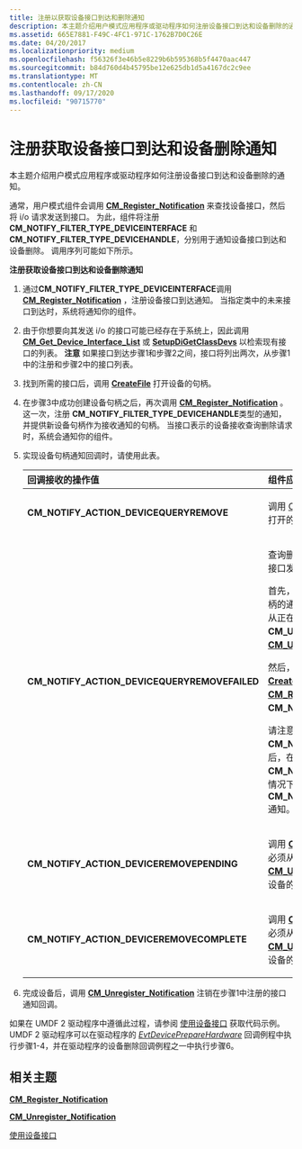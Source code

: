 ```yaml
---
title: 注册以获取设备接口到达和删除通知
description: 本主题介绍用户模式应用程序或驱动程序如何注册设备接口到达和设备删除的通知。
ms.assetid: 665E7881-F49C-4FC1-971C-1762B7D0C26E
ms.date: 04/20/2017
ms.localizationpriority: medium
ms.openlocfilehash: f56326f3e46b5e8229b6b595368b5f4470aac447
ms.sourcegitcommit: b84d760d4b45795be12e625db1d5a4167dc2c9ee
ms.translationtype: MT
ms.contentlocale: zh-CN
ms.lasthandoff: 09/17/2020
ms.locfileid: "90715770"
---
```

# <a name="registering-for-notification-of-device-interface-arrival-and-device-removal"></a>注册获取设备接口到达和设备删除通知


本主题介绍用户模式应用程序或驱动程序如何注册设备接口到达和设备删除的通知。

通常，用户模式组件会调用 [**CM_Register_Notification**](/windows/win32/api/cfgmgr32/nf-cfgmgr32-cm_register_notification) 来查找设备接口，然后将 i/o 请求发送到接口。 为此，组件将注册 **CM_NOTIFY_FILTER_TYPE_DEVICEINTERFACE** 和 **CM_NOTIFY_FILTER_TYPE_DEVICEHANDLE**，分别用于通知设备接口到达和设备删除。 调用序列可能如下所示。

**注册获取设备接口到达和设备删除通知**

1. 通过**CM_NOTIFY_FILTER_TYPE_DEVICEINTERFACE**调用[**CM_Register_Notification**](/windows/win32/api/cfgmgr32/nf-cfgmgr32-cm_register_notification) ，注册设备接口到达通知。 当指定类中的未来接口到达时，系统将通知你的组件。
2. 由于你想要向其发送 i/o 的接口可能已经存在于系统上，因此调用 [**CM_Get_Device_Interface_List**](/windows/win32/api/cfgmgr32/nf-cfgmgr32-cm_get_device_interface_lista) 或 [**SetupDiGetClassDevs**](/windows/win32/api/setupapi/nf-setupapi-setupdigetclassdevsw) 以检索现有接口的列表。
   **注意**  如果接口到达步骤1和步骤2之间，接口将列出两次，从步骤1中的注册和步骤2中的接口列表。

     

3. 找到所需的接口后，调用 [**CreateFile**](/windows/win32/api/fileapi/nf-fileapi-createfilea) 打开设备的句柄。
4. 在步骤3中成功创建设备句柄之后，再次调用 [**CM_Register_Notification**](/windows/win32/api/cfgmgr32/nf-cfgmgr32-cm_register_notification) 。 这一次，注册 **CM_NOTIFY_FILTER_TYPE_DEVICEHANDLE**类型的通知，并提供新设备句柄作为接收通知的句柄。 当接口表示的设备接收查询删除请求时，系统会通知你的组件。

5. 实现设备句柄通知回调时，请使用此表。

   <div class="mx-tableFixed">
   <table>
   <colgroup>
   <col width="50%" />
   <col width="50%" />
   </colgroup>
   <thead>
   <tr class="header">
   <th align="left">回调接收的操作值</th>
   <th align="left">组件应执行的操作</th>
   </tr>
   </thead>
   <tbody>
   <tr class="odd">
   <td align="left"><strong>CM_NOTIFY_ACTION_DEVICEQUERYREMOVE</strong></td>
   <td align="left"><p>调用 <a href="/windows/win32/api/handleapi/nf-handleapi-closehandle" data-raw-source="[CloseHandle](/windows/win32/api/handleapi/nf-handleapi-closehandle)">CloseHandle</a> 关闭设备句柄。 如果未执行此操作，打开的句柄会阻止查询删除此设备。</p></td>
   </tr>
   <tr class="even">
   <td align="left"><strong>CM_NOTIFY_ACTION_DEVICEQUERYREMOVEFAILED</strong></td>
   <td align="left"><p>查询删除失败，因此设备及其接口仍然有效。 若要继续向接口发送 i/o，请打开该接口的新句柄。</p>
   <p>首先，通过调用 <a href="/windows/win32/api/cfgmgr32/nf-cfgmgr32-cm_unregister_notification" data-raw-source="[&lt;strong&gt;CM_Unregister_Notification&lt;/strong&gt;](/windows/win32/api/cfgmgr32/nf-cfgmgr32-cm_unregister_notification)"><strong>CM_Unregister_Notification</strong></a>注销旧句柄的通知。 您必须从延迟的例程执行此操作，因为您无法从正在取消注册的通知句柄的通知回调调用 <strong>CM_Unregister_Notification</strong> 。  有关详细信息，请参阅<a href="/windows/win32/api/cfgmgr32/nf-cfgmgr32-cm_unregister_notification" data-raw-source="[&lt;strong&gt;CM_Unregister_Notification&lt;/strong&gt;](/windows/win32/api/cfgmgr32/nf-cfgmgr32-cm_unregister_notification)"><strong>CM_Unregister_Notification</strong></a>的 "<strong>备注</strong>" 部分。</p>
   <p>然后，在延迟例程中继续，或在通知回调中返回 <a href="/windows/win32/api/fileapi/nf-fileapi-createfilea" data-raw-source="[&lt;strong&gt;CreateFile&lt;/strong&gt;](/windows/win32/api/fileapi/nf-fileapi-createfilea)"><strong>CreateFile</strong></a> 以创建新句柄。 然后，调用新句柄 <a href="/windows/win32/api/cfgmgr32/nf-cfgmgr32-cm_register_notification" data-raw-source="[&lt;strong&gt;CM_Register_Notification&lt;/strong&gt;](/windows/win32/api/cfgmgr32/nf-cfgmgr32-cm_register_notification)"><strong>CM_Register_Notification</strong></a> ，并 <strong>CM_NOTIFY_FILTER_TYPE_DEVICEHANDLE</strong>。</p>
   <p>请注意，如果在发送<strong>CM_NOTIFY_ACTION_DEVICEQUERYREMOVE</strong>通知后，在正在删除查询的设备上注册通知，则在未首先收到<strong>CM_NOTIFY_ACTION_DEVICEQUERYREMOVE</strong>通知的情况下，你可能会收到<strong>CM_NOTIFY_ACTION_DEVICEQUERYREMOVEFAILED</strong>通知。</p></td>
   </tr>
   <tr class="odd">
   <td align="left"><strong>CM_NOTIFY_ACTION_DEVICEREMOVEPENDING</strong></td>
   <td align="left"><p>调用 <a href="/windows/win32/api/cfgmgr32/nf-cfgmgr32-cm_unregister_notification" data-raw-source="[&lt;strong&gt;CM_Unregister_Notification&lt;/strong&gt;](/windows/win32/api/cfgmgr32/nf-cfgmgr32-cm_unregister_notification)"><strong>CM_Unregister_Notification</strong></a> 以注销句柄的通知。 必须从延迟例程执行此操作。  有关详细信息，请参阅<a href="/windows/win32/api/cfgmgr32/nf-cfgmgr32-cm_unregister_notification" data-raw-source="[&lt;strong&gt;CM_Unregister_Notification&lt;/strong&gt;](/windows/win32/api/cfgmgr32/nf-cfgmgr32-cm_unregister_notification)"><strong>CM_Unregister_Notification</strong></a>的 "<strong>备注</strong>" 部分。  如果仍有设备的打开句柄，请调用 <a href="/windows/win32/api/handleapi/nf-handleapi-closehandle" data-raw-source="[&lt;strong&gt;CloseHandle&lt;/strong&gt;](/windows/win32/api/handleapi/nf-handleapi-closehandle)"><strong>CloseHandle</strong></a> 关闭设备句柄。</p></td>
   </tr>
   <tr class="even">
   <td align="left"><strong>CM_NOTIFY_ACTION_DEVICEREMOVECOMPLETE</strong></td>
   <td align="left"><p>调用 <a href="/windows/win32/api/cfgmgr32/nf-cfgmgr32-cm_unregister_notification" data-raw-source="[&lt;strong&gt;CM_Unregister_Notification&lt;/strong&gt;](/windows/win32/api/cfgmgr32/nf-cfgmgr32-cm_unregister_notification)"><strong>CM_Unregister_Notification</strong></a> 以注销句柄的通知。 必须从延迟例程执行此操作。  有关详细信息，请参阅<a href="/windows/win32/api/cfgmgr32/nf-cfgmgr32-cm_unregister_notification" data-raw-source="[&lt;strong&gt;CM_Unregister_Notification&lt;/strong&gt;](/windows/win32/api/cfgmgr32/nf-cfgmgr32-cm_unregister_notification)"><strong>CM_Unregister_Notification</strong></a>的 "<strong>备注</strong>" 部分。  如果仍有设备的打开句柄，请调用 <a href="/windows/win32/api/handleapi/nf-handleapi-closehandle" data-raw-source="[&lt;strong&gt;CloseHandle&lt;/strong&gt;](/windows/win32/api/handleapi/nf-handleapi-closehandle)"><strong>CloseHandle</strong></a> 关闭设备句柄。</p></td>
   </tr>
   </tbody>
   </table>
   </div>
     

6. 完成设备后，调用 [**CM_Unregister_Notification**](/windows/win32/api/cfgmgr32/nf-cfgmgr32-cm_unregister_notification) 注销在步骤1中注册的接口通知回调。

如果在 UMDF 2 驱动程序中遵循此过程，请参阅 [使用设备接口](../wdf/using-device-interfaces.md) 获取代码示例。 UMDF 2 驱动程序可以在驱动程序的 [*EvtDevicePrepareHardware*](/windows-hardware/drivers/ddi/wdfdevice/nc-wdfdevice-evt_wdf_device_prepare_hardware) 回调例程中执行步骤1-4，并在驱动程序的设备删除回调例程之一中执行步骤6。

## <a name="related-topics"></a>相关主题


[**CM_Register_Notification**](/windows/win32/api/cfgmgr32/nf-cfgmgr32-cm_register_notification)

[**CM_Unregister_Notification**](/windows/win32/api/cfgmgr32/nf-cfgmgr32-cm_unregister_notification)

[使用设备接口](../wdf/using-device-interfaces.md)

